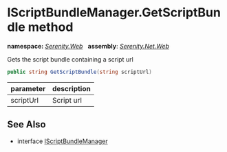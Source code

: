 # IScriptBundleManager.GetScriptBundle method
**namespace:** *[Serenity.Web](../../README.md#serenity.web-namespace)*   **assembly**: *[Serenity.Net.Web](../../README.md)*

Gets the script bundle containing a script url

```csharp
public string GetScriptBundle(string scriptUrl)
```

| parameter | description |
| --- | --- |
| scriptUrl | Script url |

## See Also

* interface [IScriptBundleManager](../IScriptBundleManager.md)